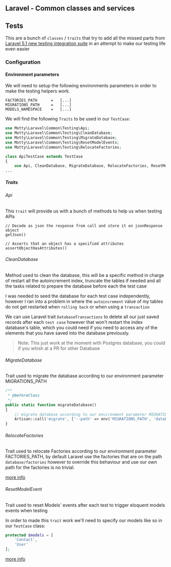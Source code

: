Laravel - Common classes and services
---

## Tests

This are a bunch of `classes` / `traits` that try to add all the missed parts from [Laravel 5.1 new testing integration suite](http://laravel.com/docs/5.1/testing) in an attempt to make our testing life even easier

### Configuration

#### Environment parameters

We will need to setup the following environments parameters in order to make the testing helpers work.

```
FACTORIES_PATH      =   [...]
MIGRATIONS_PATH     =   [...]
MODELS_NAMESPACE    =   [...]
```

We will find the following `Traits` to be used in our `TestCase`:

```php
use Motty\Laravel\Common\Testing\Api;
use Motty\Laravel\Common\Testing\CleanDatabase;
use Motty\Laravel\Common\Testing\MigrateDatabase;
use Motty\Laravel\Common\Testing\ResetModelEvents;
use Motty\Laravel\Common\Testing\RelocateFactories;

class ApiTestCase extends TestCase
{
    use Api, CleanDatabase, MigrateDatabase, RelocateFactories, ResetModelEvents;
...

```

##### Traits

###### Api

This `trait` will provide us with a bunch of methods to help us when testing APIs

```
// Decode as json the response from call and store it on jsonResponse object
getJson()

// Asserts that an object has a specified attributes
assertObjectHasAttributes()
```

###### CleanDatabase

Method used to clean the database, this will be a specific method in charge of restart all the autoincrement index, truncate the tables if needed and all the tasks related to prepare the database before each the test case

I was needed to seed the database for each test case independently, however I ran into a problem in where the `autoincrement` value of my tables do not get restarted when `rolling back` or when using a `transaction`

We can use Laravel trait `DatabaseTransactions` to delete all our just saved records after each `test case` however that won't restart the index database's table, which you could need if you need to access any of the elements that you have saved into the database previously.

> Note: This just work at the moment with Postgres database, you could if you whish at a PR for other Database

###### MigrateDatabase

Trait used to migrate the database according to our environment parameter MIGRATIONS_PATH

```php
/**
 * @beforeClass
 */
public static function migrateDatabase()
{
    // migrate database according to our environment parameter MIGRATIONS_PATH
    Artisan::call('migrate', ['--path' => env('MIGRATIONS_PATH', 'database/migrations')]);
}
```

###### RelocateFactories

Trait used to relocate Factories according to our environment parameter FACTORIES_PATH, by default Laravel use the factories that are on the path `database/factories` however to override this behaviour and use our own path for the factories is no trivial.

[more info](https://laracasts.com/discuss/channels/laravel/l51-how-to-change-factories-path-when-using-model-factories)

###### ResetModelEvent

Trait used to reset Models' events after each test to trigger eloquent models events when testing

In order to made this `trait` work we'll need to specify our models like so in our `TestCase` class:

```php
protected $models = [
    'Contact',
    'User'
];
```

[more info](https://github.com/laravel/framework/issues/1181)